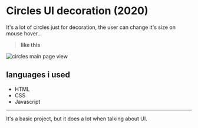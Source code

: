 # Circles UI decoration (2020)

It's a lot of circles just for decoration, the user can change it's size on mouse hover..   
> **like this**

![circles main page view](https://i.imgur.com/eMtRDvw.png)

## languages i used

* HTML
* CSS
* Javascript

---

It's a basic project, but it does a lot when talking about UI.
